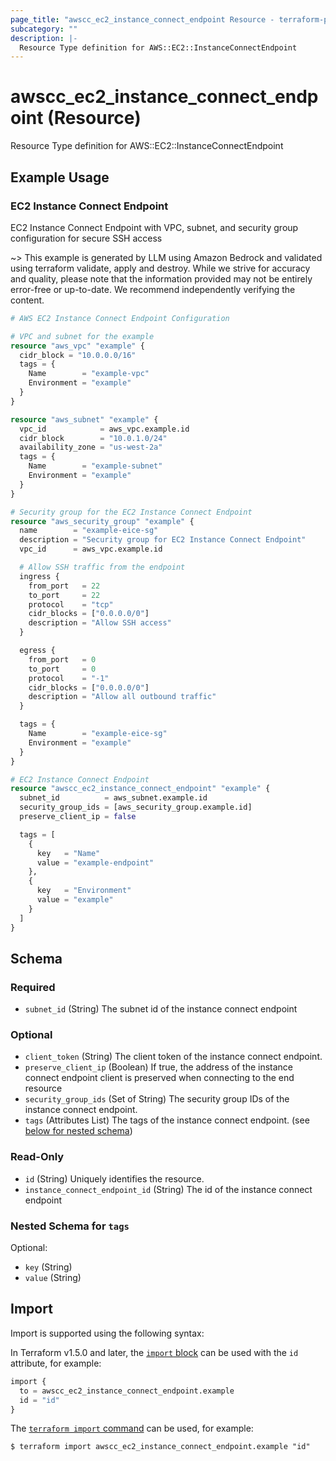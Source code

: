 ```yaml
---
page_title: "awscc_ec2_instance_connect_endpoint Resource - terraform-provider-awscc"
subcategory: ""
description: |-
  Resource Type definition for AWS::EC2::InstanceConnectEndpoint
---
```


# awscc_ec2_instance_connect_endpoint (Resource)

Resource Type definition for AWS::EC2::InstanceConnectEndpoint

## Example Usage

### EC2 Instance Connect Endpoint
EC2 Instance Connect Endpoint with VPC, subnet, and security group configuration for secure SSH access

~> This example is generated by LLM using Amazon Bedrock and validated using terraform validate, apply and destroy. While we strive for accuracy and quality, please note that the information provided may not be entirely error-free or up-to-date. We recommend independently verifying the content.

```terraform
# AWS EC2 Instance Connect Endpoint Configuration

# VPC and subnet for the example
resource "aws_vpc" "example" {
  cidr_block = "10.0.0.0/16"
  tags = {
    Name        = "example-vpc"
    Environment = "example"
  }
}

resource "aws_subnet" "example" {
  vpc_id            = aws_vpc.example.id
  cidr_block        = "10.0.1.0/24"
  availability_zone = "us-west-2a"
  tags = {
    Name        = "example-subnet"
    Environment = "example"
  }
}

# Security group for the EC2 Instance Connect Endpoint
resource "aws_security_group" "example" {
  name        = "example-eice-sg"
  description = "Security group for EC2 Instance Connect Endpoint"
  vpc_id      = aws_vpc.example.id

  # Allow SSH traffic from the endpoint
  ingress {
    from_port   = 22
    to_port     = 22
    protocol    = "tcp"
    cidr_blocks = ["0.0.0.0/0"]
    description = "Allow SSH access"
  }

  egress {
    from_port   = 0
    to_port     = 0
    protocol    = "-1"
    cidr_blocks = ["0.0.0.0/0"]
    description = "Allow all outbound traffic"
  }

  tags = {
    Name        = "example-eice-sg"
    Environment = "example"
  }
}

# EC2 Instance Connect Endpoint
resource "awscc_ec2_instance_connect_endpoint" "example" {
  subnet_id          = aws_subnet.example.id
  security_group_ids = [aws_security_group.example.id]
  preserve_client_ip = false

  tags = [
    {
      key   = "Name"
      value = "example-endpoint"
    },
    {
      key   = "Environment"
      value = "example"
    }
  ]
}
```

<!-- schema generated by tfplugindocs -->
## Schema

### Required

- `subnet_id` (String) The subnet id of the instance connect endpoint

### Optional

- `client_token` (String) The client token of the instance connect endpoint.
- `preserve_client_ip` (Boolean) If true, the address of the instance connect endpoint client is preserved when connecting to the end resource
- `security_group_ids` (Set of String) The security group IDs of the instance connect endpoint.
- `tags` (Attributes List) The tags of the instance connect endpoint. (see [below for nested schema](#nestedatt--tags))

### Read-Only

- `id` (String) Uniquely identifies the resource.
- `instance_connect_endpoint_id` (String) The id of the instance connect endpoint

<a id="nestedatt--tags"></a>
### Nested Schema for `tags`

Optional:

- `key` (String)
- `value` (String)

## Import

Import is supported using the following syntax:

In Terraform v1.5.0 and later, the [`import` block](https://developer.hashicorp.com/terraform/language/import) can be used with the `id` attribute, for example:

```terraform
import {
  to = awscc_ec2_instance_connect_endpoint.example
  id = "id"
}
```

The [`terraform import` command](https://developer.hashicorp.com/terraform/cli/commands/import) can be used, for example:

```shell
$ terraform import awscc_ec2_instance_connect_endpoint.example "id"
```
